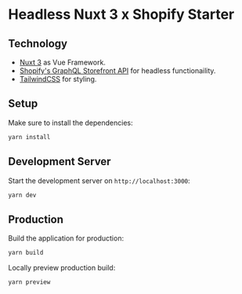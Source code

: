 # Headless Nuxt 3 x Shopify Starter

## Technology

- [Nuxt 3](https://nuxt.com/docs/getting-started/introduction) as Vue Framework.
- [Shopify's GraphQL Storefront API](https://github.com/Shopify/shopify-api-js/tree/main/packages/storefront-api-client) for headless functionaility.
- [TailwindCSS](https://tailwindcss.nuxtjs.org/) for styling.

## Setup

Make sure to install the dependencies:

```bash
yarn install
```

## Development Server

Start the development server on `http://localhost:3000`:

```bash
yarn dev
```

## Production

Build the application for production:

```bash
yarn build
```

Locally preview production build:

```bash
yarn preview
```
